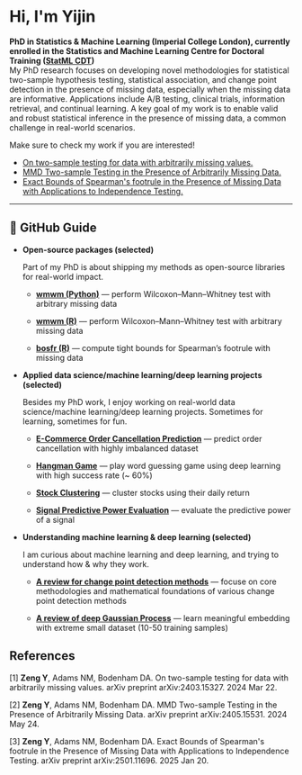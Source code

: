 # Hi, I'm Yijin

**PhD in Statistics & Machine Learning (Imperial College London), currently enrolled in the Statistics and Machine Learning Centre for Doctoral Training ([StatML CDT](<https://statml.io>))**  
My PhD research focuses on developing novel methodologies for statistical two-sample hypothesis testing, statistical association, and change point detection in the presence of missing data, especially when the missing data are informative. Applications include A/B testing, clinical trials, information retrieval, and continual learning. A key goal of my work is to enable valid and robust statistical inference in the presence of missing data, a common challenge in real-world scenarios. 

Make sure to check my work if you are interested!

- [On two-sample testing for data with arbitrarily missing values.](https://arxiv.org/abs/2403.15327)
- [MMD Two-sample Testing in the Presence of Arbitrarily Missing Data.](https://arxiv.org/abs/2405.15531)
- [Exact Bounds of Spearman's footrule in the Presence of Missing Data with Applications to Independence Testing.](https://arxiv.org/abs/2501.11696)

---

## 🔗 GitHub Guide

- **Open-source packages (selected)**
  
  Part of my PhD is about shipping my methods as open-source libraries for real-world impact.
  
  - [**wmwm (Python)**](<https://github.com/Yijin-Zeng/wmwm>) — perform Wilcoxon–Mann–Whitney test with arbitrary missing data
    
  - [**wmwm (R)**](<https://github.com/Yijin-Zeng/Wilcoxon-Mann-Whitney-Test-with-Missing-data>) — perform Wilcoxon–Mann–Whitney test with arbitrary missing data
    
  - [**bosfr (R)**](<https://github.com/Yijin-Zeng/bosfr-R-package>) — compute tight bounds for Spearman’s footrule with missing data

- **Applied data science/machine learning/deep learning projects (selected)**
  
  Besides my PhD work, I enjoy working on real-world data science/machine learning/deep learning projects. Sometimes for learning, sometimes for fun.
  
  - [**E-Commerce Order Cancellation Prediction**](<https://github.com/Yijin-Zeng/E-CommerceOrderCancellationPrediction>) — predict order cancellation with highly imbalanced dataset
        
  - [**Hangman Game**](<https://github.com/Yijin-Zeng/HangmanGame>) — play word guessing game using deep learning with high success rate (~ 60%)
         
  - [**Stock Clustering**](<https://github.com/Yijin-Zeng/StockClustering>) — cluster stocks using their daily return
        
  - [**Signal Predictive Power Evaluation**](<https://github.com/Yijin-Zeng/Signal-Predictive-Power-Evaluation>) — evaluate the predictive power of a signal
    
- **Understanding machine learning & deep learning (selected)**
  
  I am curious about machine learning and deep learning, and trying to understand how & why they work.
  
  - [**A review for change point detection methods**](<https://github.com/Yijin-Zeng/A-review-for-change-point-detection-methods>) — focuse on core methodologies and mathematical foundations of various change point detection methods
  
  - [**A review of deep Gaussian Process**](<https://github.com/Yijin-Zeng/A-Review-of-Deep-Gaussian-Process>) — learn meaningful embedding with extreme small dataset (10-50 training samples)
    
## References
[1] **Zeng Y**, Adams NM, Bodenham DA. On two-sample testing for data with arbitrarily missing values. arXiv preprint arXiv:2403.15327. 2024 Mar 22.

[2] **Zeng Y**, Adams NM, Bodenham DA. MMD Two-sample Testing in the Presence of Arbitrarily Missing Data. arXiv preprint arXiv:2405.15531. 2024 May 24.

[3] **Zeng Y**, Adams NM, Bodenham DA. Exact Bounds of Spearman's footrule in the Presence of Missing Data with Applications to Independence Testing. arXiv preprint arXiv:2501.11696. 2025 Jan 20.
